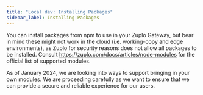 ```yaml
---
title: "Local dev: Installing Packages"
sidebar_label: Installing Packages
---
```


You can install packages from npm to use in your Zuplo Gateway, but bear in mind
these might not work in the cloud (i.e. working-copy and edge environments), as
Zuplo for security reasons does not allow all packages to be installed. Consult
https://zuplo.com/docs/articles/node-modules for the official list of supported
modules.

As of January 2024, we are looking into ways to support bringing in your own
modules. We are proceeding carefully as we want to ensure that we can provide a
secure and reliable experience for our users.
